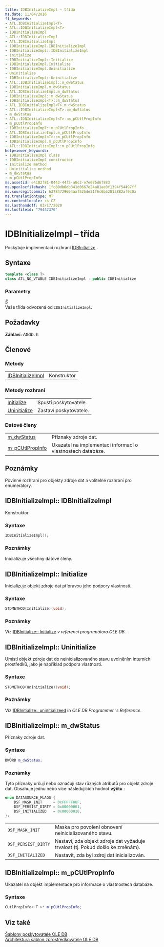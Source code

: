 ```yaml
---
title: IDBInitializeImpl – třída
ms.date: 11/04/2016
f1_keywords:
- ATL.IDBInitializeImpl<T>
- ATL::IDBInitializeImpl<T>
- IDBInitializeImpl
- ATL::IDBInitializeImpl
- ATL.IDBInitializeImpl
- IDBInitializeImpl.IDBInitializeImpl
- IDBInitializeImpl::IDBInitializeImpl
- Initialize
- IDBInitializeImpl::Initialize
- IDBInitializeImpl.Initialize
- IDBInitializeImpl.Uninitialize
- Uninitialize
- IDBInitializeImpl::Uninitialize
- ATL::IDBInitializeImpl::m_dwStatus
- IDBInitializeImpl.m_dwStatus
- ATL.IDBInitializeImpl.m_dwStatus
- IDBInitializeImpl::m_dwStatus
- IDBInitializeImpl<T>::m_dwStatus
- ATL.IDBInitializeImpl<T>.m_dwStatus
- ATL::IDBInitializeImpl<T>::m_dwStatus
- m_dwStatus
- ATL::IDBInitializeImpl<T>::m_pCUtlPropInfo
- m_pCUtlPropInfo
- IDBInitializeImpl::m_pCUtlPropInfo
- ATL.IDBInitializeImpl.m_pCUtlPropInfo
- IDBInitializeImpl<T>::m_pCUtlPropInfo
- IDBInitializeImpl.m_pCUtlPropInfo
- ATL::IDBInitializeImpl::m_pCUtlPropInfo
helpviewer_keywords:
- IDBInitializeImpl class
- IDBInitializeImpl constructor
- Initialize method
- Uninitialize method
- m_dwStatus
- m_pCUtlPropInfo
ms.assetid: e4182f81-0443-44f5-a0d3-e7e075d6f883
ms.openlocfilehash: 1fc60db6db341d0667e24a81ae0f1394f54497ff
ms.sourcegitcommit: 63784729604aaf526de21f6c6b62813882af930a
ms.translationtype: MT
ms.contentlocale: cs-CZ
ms.lasthandoff: 03/17/2020
ms.locfileid: "79447370"
---
```

# <a name="idbinitializeimpl-class"></a>IDBInitializeImpl – třída

Poskytuje implementaci rozhraní [IDBInitialize](/previous-versions/windows/desktop/ms713706(v=vs.85)) .

## <a name="syntax"></a>Syntaxe

```cpp
template <class T>
class ATL_NO_VTABLE IDBInitializeImpl : public IDBInitialize
```

### <a name="parameters"></a>Parametry

*Š*<br/>
Vaše třída odvozená od `IDBInitializeImpl`.

## <a name="requirements"></a>Požadavky

**Záhlaví:** Atldb. h

## <a name="members"></a>Členové

### <a name="methods"></a>Metody

|||
|-|-|
|[IDBInitializeImpl](#idbinitializeimpl)|Konstruktor|

### <a name="interface-methods"></a>Metody rozhraní

|||
|-|-|
|[Initialize](#initialize)|Spustí poskytovatele.|
|[Uninitialize](#uninitialize)|Zastaví poskytovatele.|

### <a name="data-members"></a>Datové členy

|||
|-|-|
|[m_dwStatus](#dwstatus)|Příznaky zdroje dat.|
|[m_pCUtlPropInfo](#pcutlpropinfo)|Ukazatel na implementaci informací o vlastnostech databáze.|

## <a name="remarks"></a>Poznámky

Povinné rozhraní pro objekty zdroje dat a volitelné rozhraní pro enumerátory.

## <a name="idbinitializeimpl"></a>IDBInitializeImpl:: IDBInitializeImpl

Konstruktor

### <a name="syntax"></a>Syntaxe

```cpp
IDBInitializeImpl();
```

### <a name="remarks"></a>Poznámky

Inicializuje všechny datové členy.

## <a name="initialize"></a>IDBInitializeImpl:: Initialize

Inicializuje objekt zdroje dat přípravou jeho podpory vlastností.

### <a name="syntax"></a>Syntaxe

```cpp
STDMETHOD(Initialize)(void);
```

### <a name="remarks"></a>Poznámky

Viz [IDBInitialize:: Initialize](/previous-versions/windows/desktop/ms718026(v=vs.85)) v *referenci programátora OLE DB*.

## <a name="uninitialize"></a>IDBInitializeImpl:: Uninitialize

Umístí objekt zdroje dat do neinicializovaného stavu uvolněním interních prostředků, jako je například podpora vlastností.

### <a name="syntax"></a>Syntaxe

```cpp
STDMETHOD(Uninitialize)(void);
```

### <a name="remarks"></a>Poznámky

Viz [IDBInitialize:: uninitializeed](/previous-versions/windows/desktop/ms719648(v=vs.85)) in *OLE DB Programmer 's Reference*.

## <a name="dwstatus"></a>IDBInitializeImpl:: m_dwStatus

Příznaky zdroje dat.

### <a name="syntax"></a>Syntaxe

```cpp
DWORD m_dwStatus;
```

### <a name="remarks"></a>Poznámky

Tyto příznaky určují nebo označují stav různých atributů pro objekt zdroje dat. Obsahuje jednu nebo více následujících hodnot **výčtu** :

```cpp
enum DATASOURCE_FLAGS {
    DSF_MASK_INIT     = 0xFFFFF00F,
    DSF_PERSIST_DIRTY = 0x00000001,
    DSF_INITIALIZED   = 0x00000010,
};
```

|||
|-|-|
|`DSF_MASK_INIT`|Maska pro povolení obnovení neinicializovaného stavu.|
|`DSF_PERSIST_DIRTY`|Nastaví, zda objekt zdroje dat vyžaduje trvalost (tj. Pokud došlo ke změnám).|
|`DSF_INITIALIZED`|Nastavit, zda byl zdroj dat inicializován.|

## <a name="pcutlpropinfo"></a>IDBInitializeImpl:: m_pCUtlPropInfo

Ukazatel na objekt implementace pro informace o vlastnostech databáze.

### <a name="syntax"></a>Syntaxe

```cpp
CUtlPropInfo< T >* m_pCUtlPropInfo;
```

## <a name="see-also"></a>Viz také

[Šablony poskytovatele OLE DB](../../data/oledb/ole-db-provider-templates-cpp.md)<br/>
[Architektura šablon zprostředkovatele OLE DB](../../data/oledb/ole-db-provider-template-architecture.md)